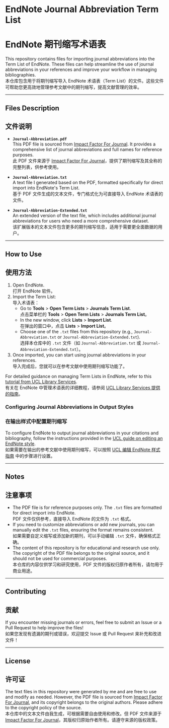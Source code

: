 # EndNote Journal Abbreviation Term List  
# EndNote 期刊缩写术语表

This repository contains files for importing journal abbreviations into the Term List of EndNote. These files can help streamline the use of journal abbreviations in your references and improve your workflow in managing bibliographies.  
本仓库包含用于将期刊缩写导入 EndNote 术语表（Term List）的文件。这些文件可帮助您更高效地管理参考文献中的期刊缩写，提高文献管理的效率。

---

## Files Description  
## 文件说明

- **`Journal-Abbreviation.pdf`**  
  This PDF file is sourced from [Impact Factor For Journal](https://impactfactorforjournal.com/journal-abbreviation/#google_vignette). It provides a comprehensive list of journal abbreviations and full names for reference purposes.  
  此 PDF 文件来源于 [Impact Factor For Journal](https://impactfactorforjournal.com/journal-abbreviation/#google_vignette)，提供了期刊缩写及其全称的完整列表，供参考使用。

- **`Journal-Abbreviation.txt`**  
  A text file I generated based on the PDF, formatted specifically for direct import into EndNote's Term List.  
  基于 PDF 文件生成的文本文件，专门格式化为可直接导入 EndNote 术语表的文件。

- **`Journal-Abbreviation-Extended.txt`**  
  An extended version of the text file, which includes additional journal abbreviations for users who need a more comprehensive dataset.  
  该扩展版本的文本文件包含更多的期刊缩写信息，适用于需要更全面数据的用户。

---

## How to Use  
## 使用方法

1. Open EndNote.  
   打开 EndNote 软件。
2. Import the Term List:  
   导入术语表：
   - Go to **Tools** > **Open Term Lists** > **Journals Term List**.  
     点击菜单栏的 **Tools** > **Open Term Lists** > **Journals Term List**。
   - In the new window, click **Lists** > **Import List**.  
     在弹出的窗口中，点击 **Lists** > **Import List**。
   - Choose one of the `.txt` files from this repository (e.g., `Journal-Abbreviation.txt` or `Journal-Abbreviation-Extended.txt`).  
     选择本仓库中的 `.txt` 文件（如 `Journal-Abbreviation.txt` 或 `Journal-Abbreviation-Extended.txt`）。
3. Once imported, you can start using journal abbreviations in your references.  
   导入完成后，您就可以在参考文献中使用期刊缩写功能了。

For detailed guidance on managing Term Lists in EndNote, refer to this [tutorial from UCL Library Services](https://library-guides.ucl.ac.uk/endnote/term-lists).  
有关在 EndNote 中管理术语表的详细教程，请参阅 [UCL Library Services 提供的指南](https://library-guides.ucl.ac.uk/endnote/term-lists)。

### Configuring Journal Abbreviations in Output Styles  
### 在输出样式中配置期刊缩写

To configure EndNote to output journal abbreviations in your citations and bibliography, follow the instructions provided in the [UCL guide on editing an EndNote style](https://library-guides.ucl.ac.uk/endnote/editing-a-style#s-lg-box-wrapper-19206688).  
如果需要在输出的参考文献中使用期刊缩写，可以按照 [UCL 编辑 EndNote 样式指南](https://library-guides.ucl.ac.uk/endnote/editing-a-style#s-lg-box-wrapper-19206688) 中的步骤进行设置。

---

## Notes  
## 注意事项

- The PDF file is for reference purposes only. The `.txt` files are formatted for direct import into EndNote.  
  PDF 文件仅供参考，直接导入 EndNote 的文件为 `.txt` 格式。
- If you need to customize abbreviations or add new journals, you can manually edit the `.txt` files, ensuring the format remains consistent.  
  如果需要自定义缩写或添加新的期刊，可以手动编辑 `.txt` 文件，确保格式正确。
- The content of this repository is for educational and research use only. The copyright of the PDF file belongs to the original source, and it should not be used for commercial purposes.  
  本仓库的内容仅供学习和研究使用，PDF 文件的版权归原作者所有，请勿用于商业用途。

---

## Contributing  
## 贡献

If you encounter missing journals or errors, feel free to submit an Issue or a Pull Request to help improve the files!  
如果您发现有遗漏的期刊或错误，欢迎提交 Issue 或 Pull Request 来补充和改进文件！

---

## License  
## 许可证

The text files in this repository were generated by me and are free to use and modify as needed. However, the PDF file is sourced from [Impact Factor For Journal](https://impactfactorforjournal.com/journal-abbreviation/#google_vignette), and its copyright belongs to the original authors. Please adhere to the copyright policy of the source.  
本仓库中的文本文件由我生成，可根据需要自由使用和修改。但 PDF 文件来源于 [Impact Factor For Journal](https://impactfactorforjournal.com/journal-abbreviation/#google_vignette)，其版权归原始作者所有。请遵守来源的版权政策。
